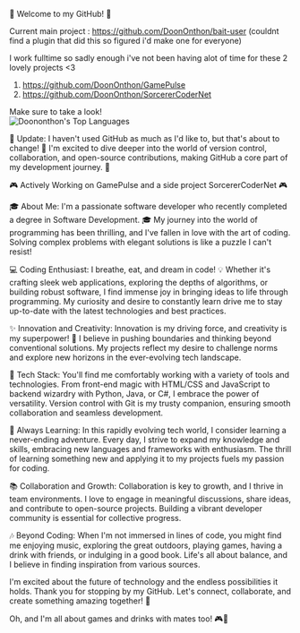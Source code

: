 👋 Welcome to my GitHub! 🚀

Current main project : 
https://github.com/DoonOnthon/bait-user
(couldnt find a plugin that did this so figured i'd make one for everyone)

I work fulltime so sadly enough i've not been having alot of time for these 2 lovely projects <3
1. https://github.com/DoonOnthon/GamePulse
2. https://github.com/DoonOnthon/SorcererCoderNet

Make sure to take a look!                                                                                                                                                        
![Doononthon's Top Languages](https://github-readme-stats.vercel.app/api/top-langs/?username=Doononthon&theme=vue-dark&show_icons=true&hide_border=true&layout=compact)


📢 Update: I haven't used GitHub as much as I'd like to, but that's about to change! 🌟 I'm excited to dive deeper into the world of version control, collaboration, and open-source contributions, making GitHub a core part of my development journey. 📢

🎮 Actively Working on GamePulse and a side project SorcererCoderNet 🎮

🎓 About Me:
I'm a passionate software developer who recently completed a degree in Software Development. 🎓 My journey into the world of programming has been thrilling, and I've fallen in love with the art of coding. Solving complex problems with elegant solutions is like a puzzle I can't resist!

💻 Coding Enthusiast:
I breathe, eat, and dream in code! 💡 Whether it's crafting sleek web applications, exploring the depths of algorithms, or building robust software, I find immense joy in bringing ideas to life through programming. My curiosity and desire to constantly learn drive me to stay up-to-date with the latest technologies and best practices.

✨ Innovation and Creativity:
Innovation is my driving force, and creativity is my superpower! 🚀 I believe in pushing boundaries and thinking beyond conventional solutions. My projects reflect my desire to challenge norms and explore new horizons in the ever-evolving tech landscape.

🔧 Tech Stack:
You'll find me comfortably working with a variety of tools and technologies. From front-end magic with HTML/CSS and JavaScript to backend wizardry with Python, Java, or C#, I embrace the power of versatility. Version control with Git is my trusty companion, ensuring smooth collaboration and seamless development.

🌱 Always Learning:
In this rapidly evolving tech world, I consider learning a never-ending adventure. Every day, I strive to expand my knowledge and skills, embracing new languages and frameworks with enthusiasm. The thrill of learning something new and applying it to my projects fuels my passion for coding.

📚 Collaboration and Growth:
Collaboration is key to growth, and I thrive in team environments. I love to engage in meaningful discussions, share ideas, and contribute to open-source projects. Building a vibrant developer community is essential for collective progress.

🎶 Beyond Coding:
When I'm not immersed in lines of code, you might find me enjoying music, exploring the great outdoors, playing games, having a drink with friends, or indulging in a good book. Life's all about balance, and I believe in finding inspiration from various sources.

I'm excited about the future of technology and the endless possibilities it holds. Thank you for stopping by my GitHub. Let's connect, collaborate, and create something amazing together! 🌟

Oh, and I'm all about games and drinks with mates too! 🎮🍻

